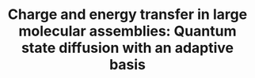 ---
title: "Charge and energy transfer in large molecular assemblies: Quantum state diffusion with an adaptive basis"
collection: publications
permalink:
venue: 'The Journal of Chemical Physics'
paperurl: ''
link: 'https://doi.org/10.1063/1.5095578'
citation: 'Gao, Xing, and Alexander Eisfeld. "Charge and energy transfer in large molecular assemblies: Quantum state diffusion with an adaptive basis." <i>The Journal of Chemical Physics</i> 150, no. 23 (2019).'
---